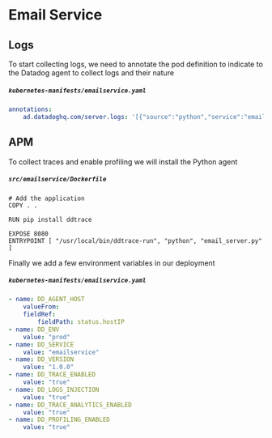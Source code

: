 Email Service
==================

## Logs

To start collecting logs, we need to annotate the pod definition to indicate to the Datadog agent to collect logs and their nature

##### **`kubernetes-manifests/emailservice.yaml`**
```yaml
annotations:
    ad.datadoghq.com/server.logs: '[{"source":"python","service":"emailservice", "sourcecategory":"sourcecode", "file":"file"}]'
```

## APM

To collect traces and enable profiling we will install the Python agent

##### **`src/emailservice/Dockerfile`**
```docker
# Add the application
COPY . .

RUN pip install ddtrace

EXPOSE 8080
ENTRYPOINT [ "/usr/local/bin/ddtrace-run", "python", "email_server.py" ]
```

Finally we add a few environment variables in our deployment

##### **`kubernetes-manifests/emailservice.yaml`**
```yaml
- name: DD_AGENT_HOST
    valueFrom:
    fieldRef:
        fieldPath: status.hostIP
- name: DD_ENV
    value: "prod"
- name: DD_SERVICE
    value: "emailservice"
- name: DD_VERSION
    value: "1.0.0"
- name: DD_TRACE_ENABLED
    value: "true"
- name: DD_LOGS_INJECTION
    value: "true"
- name: DD_TRACE_ANALYTICS_ENABLED
    value: "true"
- name: DD_PROFILING_ENABLED
    value: "true"
```